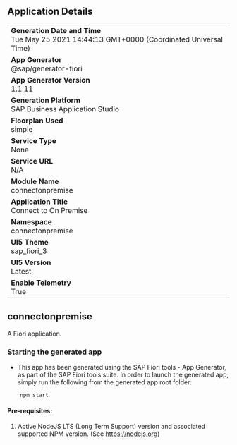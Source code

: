 ## Application Details
|               |
| ------------- |
|**Generation Date and Time**<br>Tue May 25 2021 14:44:13 GMT+0000 (Coordinated Universal Time)|
|**App Generator**<br>@sap/generator-fiori|
|**App Generator Version**<br>1.1.11|
|**Generation Platform**<br>SAP Business Application Studio|
|**Floorplan Used**<br>simple|
|**Service Type**<br>None|
|**Service URL**<br>N/A
|**Module Name**<br>connectonpremise|
|**Application Title**<br>Connect to On Premise|
|**Namespace**<br>connectonpremise|
|**UI5 Theme**<br>sap_fiori_3|
|**UI5 Version**<br>Latest|
|**Enable Telemetry**<br>True|

## connectonpremise

A Fiori application.

### Starting the generated app

-   This app has been generated using the SAP Fiori tools - App Generator, as part of the SAP Fiori tools suite.  In order to launch the generated app, simply run the following from the generated app root folder:

```
    npm start
```

#### Pre-requisites:

1. Active NodeJS LTS (Long Term Support) version and associated supported NPM version.  (See https://nodejs.org)


